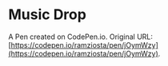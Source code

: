 # Music Drop

A Pen created on CodePen.io. Original URL: [https://codepen.io/ramziosta/pen/jOymWzy](https://codepen.io/ramziosta/pen/jOymWzy).


